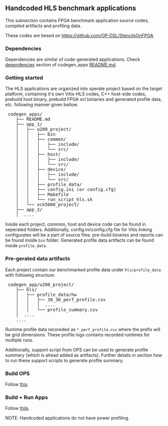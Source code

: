## Handcoded HLS benchmark applications 

This subsection contains FPGA benchmark application source codes, compiled artifacts and profiling data.

These codes are besed on https://github.com/OP-DSL/StencilsOnFPGA. 

### Dependencies 

Dependencies are similar of code-generated applications. Check [dependencies](../codegen_apps/README.md#dependencies) section of codegen_apps [README.md](../codegen_apps/README.md).

### Getting started 

The HLS applications are organized into sperate project based on the target platform, containing it's own  Vitis-HLS codes, C++ host-side codes, prebuild host binary, prebuild FPGA xcl biniaries and generated profile data, etc. following manner given bellow.

<pre> codegen_apps/ 
    ├── README.md 
    ├── app_1/
    │   ├── u280_project/ 
    │   │   ├── bin
    │   │   ├── common/
    │   │   │   ├── include/
    │   │   │   └── src/
    │   │   ├── host/ 
    │   │   │   ├── include/
    │   │   │   └── src/
    │   │   ├── device/
    │   │   │   ├── include/
    │   │   │   └── src/
    │   │   ├── profile_data/
    │   │   ├── config.ini (or config.cfg)
    │   │   ├── Makefile 
    │   │   └── run_script_hls.sh 
    │   └── vck5000_project/
    ├── app_2/
    │  .... </pre>

Inside each project, common, host and device code can be found in seperated folders. Additionally, config.ini\config.cfg file for Vitis linking configurates will be a part of source files. pre-build binaries and reports can be found inside ```bin``` folder. Generated profile data artifacts can be found inside ```profile_data```. 

### Pre-gerated data artifacts

Each project contain our benchmarked profile data under ```hls/profile_data``` with following structure:

<pre> codegen_app/u280_project/ 
    ├── hls/
    │   ├── profile_data/hw 
    │   │   ├── 30_30_perf_profile.csv
    │   │   │  ....
    │   │   └── profile_summary.csv
    │  ....
    ....</pre>

Runtime profile data recoreded as ```*_perf_profile.csv``` where the prefix will be grid dimensions. These profile logs contains recorded runtimes for multiple runs. 

Additionally, support script from OPS can be used to generate profile summary (which is alread added as artifacts). Further details in section []() how to run these support scripts to generate profile summary.

### Build OPS

Follow [this](../codegen_apps/README.md#build-ops).

### Build + Run Apps
Follow [thils](../codegen_apps/README.md#build--run-apps).

NOTE: Handcoded applications do not have power profiling.

